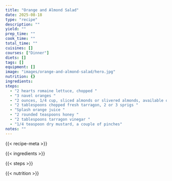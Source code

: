 ```yaml
---
title: "Orange and Almond Salad"
date: 2025-08-18
type: "recipe"
description: ""
yield: ""
prep_time: ""
cook_time: ""
total_time: ""
cuisines: []
courses: ["Dinner"]
diets: []
tags: []
equipment: []
image: "images/orange-and-almond-salad/hero.jpg"
nutrition: {}
ingredients:
steps:
  - "2 hearts romaine lettuce, chopped "
  - "3 navel oranges "
  - "2 ounces, 1/4 cup, sliced almonds or slivered almonds, available on the baking aisle, toasted "
  - "2 tablespoons chopped fresh tarragon, 2 or 3 sprigs "
  - "Splash orange juice "
  - "2 rounded teaspoons honey "
  - "2 tablespoons tarragon vinegar "
  - "1/4 teaspoon dry mustard, a couple of pinches"
notes: ""
---
```

{{< recipe-meta >}}

{{< ingredients >}}

{{< steps >}}

{{< nutrition >}}
